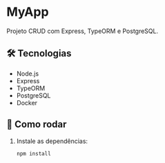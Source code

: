 # MyApp

Projeto CRUD com Express, TypeORM e PostgreSQL.

## 🛠️ Tecnologias

- Node.js
- Express
- TypeORM
- PostgreSQL
- Docker

## 🚀 Como rodar

1. Instale as dependências:
   ```bash
   npm install
   ```
